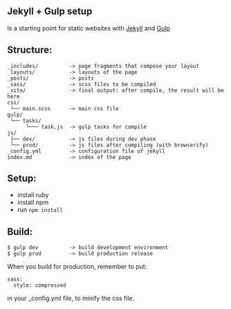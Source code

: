 ## Jekyll + Gulp setup

Is a starting point for static websites with [Jekyll](https://jekyllrb.com/) and [Gulp](http://gulpjs.com/)


## Structure:

```
_includes/          -> page fragments that compose your layout
_layouts/           -> layouts of the page
_posts/             -> posts
_sass/              -> scss files to be compiled
_site/              -> final output: after compile, the result will be here
css/
 └── main.scss      -> main css file
gulp/
 └── tasks/
      └─── task.js  -> gulp tasks for compile
js/
 ├── dev/           -> js files during dev phase
 └── prod/          -> js files after compiling (with browserify)
_config.yml         -> configuration file of jekyll
index.md            -> index of the page
```

## Setup:

- install ruby
- install npm
- run `npm install`

## Build:

```
$ gulp dev          -> build development environment
$ gulp prod         -> build production release
```

When you build for production, remember to put:
```
sass:
  style: compressed
```
in your _config.yml file, to minify the css file.
